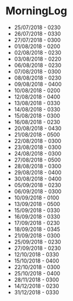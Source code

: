 # MorningLog
* 25/07/2018 - 0230
* 26/07/2018 - 0330
* 27/07/2018 - 0300
* 01/08/2018 - 0200
* 02/08/2018 - 0230
* 03/08/2018 - 0220
* 06/08/2018 - 0230
* 07/08/2018 - 0300
* 08/08/2018 - 0230
* 09/08/2018 - 0400
* 10/08/2018 - 0200
* 12/08/2018 - 0400
* 13/08/2018 - 0330
* 14/08/2018 - 0330
* 15/08/2018 - 0300
* 16/08/2018 - 0230
* 20/08/2018 - 0430
* 21/08/2018 - 0500
* 22/08/2018 - 0300
* 23/08/2018 - 0300
* 24/08/2018 - 0300
* 27/08/2018 - 0500
* 28/08/2018 - 0300
* 29/08/2018 - 0400
* 30/08/2018 - 0400
* 05/09/2018 - 0230
* 06/09/2018 - 0300
* 10/09/2018 - 0100
* 13/09/2018 - 0500
* 15/09/2018 - 0330
* 16/09/2018 - 0330
* 17/09/2018 - 0230
* 18/09/2018 - 0345
* 21/09/2018 - 0300
* 25/09/2018 - 0230
* 27/09/2018 - 0230
* 12/10/2018 - 0330
* 15/10/2018 - 0400
* 22/10/2018 - 0300
* 25/10/2018 - 0400
* 28/11/2018 - 0300
* 14/12/2018 - 0230
* 31/12/2018 - 0330
